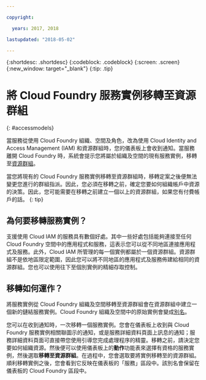 ```yaml
---

copyright:

  years: 2017, 2018

lastupdated: "2018-05-02"

---
```


{:shortdesc: .shortdesc}
{:codeblock: .codeblock}
{:screen: .screen}
{:new_window: target="_blank"}
{:tip: .tip}

# 將 Cloud Foundry 服務實例移轉至資源群組
{: #accessmodels}

當服務從使用 Cloud Foundry 組織、空間及角色，改為使用 Cloud Identity and Access Management (IAM) 和資源群組時，您的儀表板上會收到通知。當服務離開 Cloud Foundry 時，系統會提示您將屬於組織及空間的現有服務實例，移轉至[資源群組](/docs/account/resourcegroups.html#rgs)。 

當您將現有的 Cloud Foundry 服務實例移轉至資源群組時，移轉定案之後便無法變更您進行的群組指派。因此，您必須在移轉之前，確定您要如何組織帳戶中資源的決策。因此，您可能需要在移轉之前建立一個以上的資源群組，如果您有付費帳戶的話。
{: tip}

## 為何要移轉服務實例？

支援使用 Cloud IAM 的服務具有數個好處。其中一些好處包括能夠連接至任何 Cloud Foundry 空間中的應用程式和服務，這表示您可以從不同地區連接應用程式及服務。此外，Cloud IAM 所管理的每一個實例都屬於一個資源群組。資源群組不是依地區限定範圍，因此您可以將不同地區的應用程式及服務佈建給相同的資源群組。您也可以使用往下至個別實例的精細存取控制。
 

## 移轉如何運作？

將服務實例從 Cloud Foundry 組織及空間移轉至資源群組會在資源群組中建立一個新的鏈結服務實例。Cloud Foundry 組織及空間中的原始實例會變成[別名](/docs/cfapps/connecting_apps.html#what_is_alias)。

您可以在收到通知時，一次移轉一個服務實例。您會在儀表板上收到與 Cloud Foundry 服務實例相關聯圖示的通知，或是服務詳細資料頁面上訊息的通知；服務詳細資料頁面可直接帶您使用引導您完成處理程序的精靈。移轉之前，請決定您要如何組織資源。然後便可以使用儀表板上的**動作**功能表來選擇有資格的服務實例，然後選取**移轉至資源群組**。在過程中，您會選取要將實例移轉至的資源群組。順利移轉實例之後，您會看到它反映在儀表板的「服務」區段中。該別名會保留在儀表板的 Cloud Foundry 區段中。 


